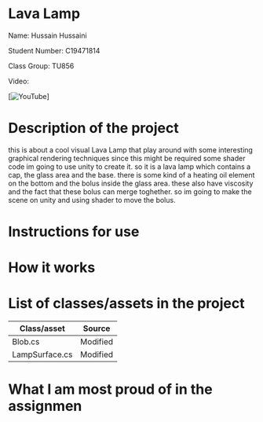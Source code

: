 # Lava Lamp

Name: Hussain Hussaini  

Student Number: C19471814

Class Group: TU856

Video:

[![YouTube](https://www.youtube.com/watch?v=ddBUtl9xNTA)]

# Description of the project
this is about a cool visual Lava Lamp that play around with some interesting graphical rendering techniques
since this might be required some  shader code im going to use unity to create it.
so it is a lava lamp which contains a cap, the glass area and the base. there is some kind of a heating oil element on the bottom and the bolus inside the glass area. these also have viscosity and the fact that these bolus can merge toghether. so im going to make the scene on unity and using shader to move the bolus.   




# Instructions for use


# How it works

# List of classes/assets in the project

| Class/asset | Source |
|-----------|-----------|
| Blob.cs | Modified |
| LampSurface.cs | Modified |

# What I am most proud of in the assignmen
